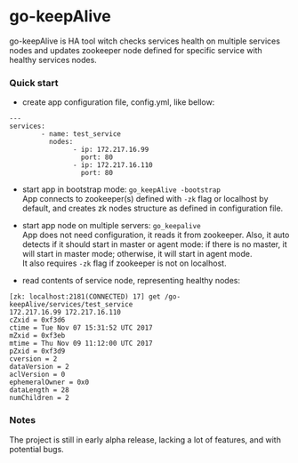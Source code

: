 # go-keepAlive


go-keepAlive is HA tool witch checks services health on multiple services nodes and updates zookeeper node defined for specific service with healthy services nodes.  

### Quick start

- create app configuration file, config.yml, like bellow:  
```
---
services:
        - name: test_service
          nodes:
                - ip: 172.217.16.99
                  port: 80
                - ip: 172.217.16.110
                  port: 80
```

- start app in bootstrap mode:
`go_keepAlive -bootstrap`  
App connects to zookeeper(s) defined with `-zk` flag or localhost by default, and creates zk nodes structure as defined in configuration file.

- start app node on multiple servers:
`go_keepalive`  
App does not need configuration, it reads it from zookeeper. Also, it auto detects if it should start in master or agent mode: if there is no master, it will start in master mode; otherwise, it will start in agent mode.  
It also requires `-zk` flag if zookeeper is not on localhost.

- read contents of service node, representing healthy nodes:  
```
[zk: localhost:2181(CONNECTED) 17] get /go-keepAlive/services/test_service
172.217.16.99 172.217.16.110
cZxid = 0xf3d6
ctime = Tue Nov 07 15:31:52 UTC 2017
mZxid = 0xf3eb
mtime = Thu Nov 09 11:12:00 UTC 2017
pZxid = 0xf3d9
cversion = 2
dataVersion = 2
aclVersion = 0
ephemeralOwner = 0x0
dataLength = 28
numChildren = 2
```

### Notes
The project is still in early alpha release, lacking a lot of features, and with potential bugs.
